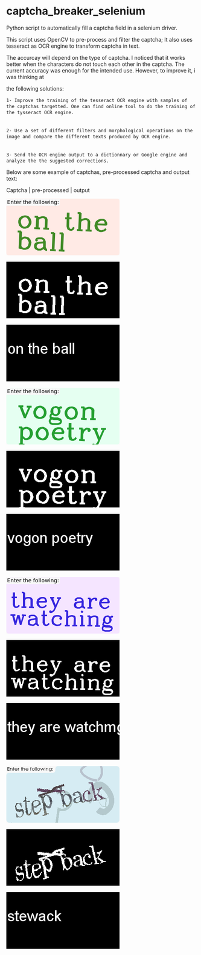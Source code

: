# captcha_breaker_selenium

Python script to automatically fill a captcha field in a selenium driver. 

This script uses OpenCV to pre-process and filter the captcha; It also uses tesseract as OCR engine to transform captcha in text. 

The accurcay will depend on the type of captcha. I noticed  that it works better when the characters do not touch each other in the captcha. The current accuracy was enough for the intended use. However, to improve it, i was thinking at

the following solutions:

    1- Improve the training of the tesseract OCR engine with samples of the captchas targetted. One can find online tool to do the training of the tysseract OCR engine. 
    
    
    2- Use a set of different filters and morphological operations on the image and compare the different texts produced by OCR engine.
    
    
    3- Send the OCR engine output to a dictionnary or Google engine and analyze the the suggested corrections.


Below are some example of captchas, pre-processed captcha and output text:

 Captcha   | pre-processed   | output
 
 
![Captcha](https://raw.githubusercontent.com/mmefenza/captcha_breaker_selenium/master/captchas/captchaa1.png)

![pre-processed](https://raw.githubusercontent.com/mmefenza/captcha_breaker_selenium/master/processed/processeda1.png)

![output](https://raw.githubusercontent.com/mmefenza/captcha_breaker_selenium/master/output/outputa1.png)

![Captcha](https://raw.githubusercontent.com/mmefenza/captcha_breaker_selenium/master/captchas/captchaa6.png)

![pre-processed](https://raw.githubusercontent.com/mmefenza/captcha_breaker_selenium/master/processed/processeda6.png)

![output](https://raw.githubusercontent.com/mmefenza/captcha_breaker_selenium/master/output/outputa6.png)

![Captcha](https://raw.githubusercontent.com/mmefenza/captcha_breaker_selenium/master/captchas/captchaa7.png)

![pre-processed](https://raw.githubusercontent.com/mmefenza/captcha_breaker_selenium/master/processed/processeda7.png)

![output](https://raw.githubusercontent.com/mmefenza/captcha_breaker_selenium/master/output/outputa7.png)

![Captcha](https://raw.githubusercontent.com/mmefenza/captcha_breaker_selenium/master/captchas/captchaa4.png)

![pre-processed](https://raw.githubusercontent.com/mmefenza/captcha_breaker_selenium/master/processed/processeda4.png)

![output](https://raw.githubusercontent.com/mmefenza/captcha_breaker_selenium/master/output/outputa4.png)
